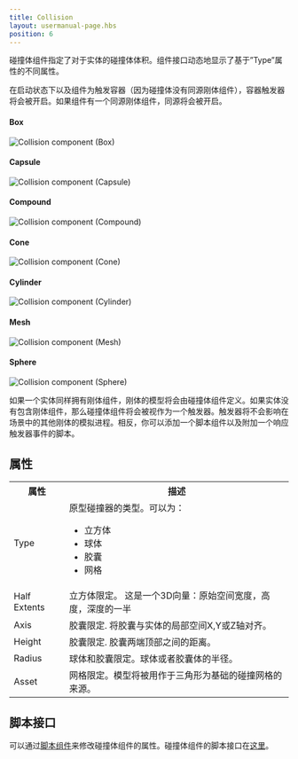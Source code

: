 ```yaml
---
title: Collision
layout: usermanual-page.hbs
position: 6
---
```


碰撞体组件指定了对于实体的碰撞体体积。组件接口动态地显示了基于”Type”属性的不同属性。

在启动状态下以及组件为触发容器（因为碰撞体没有同源刚体组件），容器触发器将会被开启。如果组件有一个同源刚体组件，同源将会被开启。

#### Box
![Collision component (Box)][1]
#### Capsule
![Collision component (Capsule)][2]
#### Compound
![Collision component (Compound)][3]
#### Cone
![Collision component (Cone)][4]
#### Cylinder
![Collision component (Cylinder)][5]
#### Mesh
![Collision component (Mesh)][6]
#### Sphere
![Collision component (Sphere)][7]

如果一个实体同样拥有刚体组件，刚体的模型将会由碰撞体组件定义。如果实体没有包含刚体组件，那么碰撞体组件将会被视作为一个触发器。触发器将不会影响在场景中的其他刚体的模拟进程。相反，你可以添加一个脚本组件以及附加一个响应触发器事件的脚本。

## 属性

<table class="table table-striped">
    <col class="property-name"></col>
    <col class="property-description"></col>
    <tr><th>属性</th><th>描述</th></tr>
    <tr><td>Type</td><td>原型碰撞器的类型。可以为：<ul><li>立方体</li><li>球体</li><li>胶囊</li><li>网格</li></ul></td></tr>
    <tr><td>Half Extents</td><td>立方体限定。 这是一个3D向量：原始空间宽度，高度，深度的一半</td></tr>
    <tr><td>Axis</td><td>胶囊限定. 将胶囊与实体的局部空间X,Y或Z轴对齐。</td></tr>
    <tr><td>Height</td><td>胶囊限定. 胶囊两端顶部之间的距离。</td></tr>
    <tr><td>Radius</td><td>球体和胶囊限定。球体或者胶囊体的半径。</td></tr>
    <tr><td>Asset</td><td>网格限定。模型将被用作于三角形为基础的碰撞网格的来源。</td></tr>
</table>

## 脚本接口

可以通过[脚本组件][8]来修改碰撞体组件的属性。碰撞体组件的脚本接口在[这里][9]。

[1]: /images/user-manual/scenes/components/component-collision-box.png
[2]: /images/user-manual/scenes/components/component-collision-capsule.png
[3]: /images/user-manual/scenes/components/component-collision-compound.png
[4]: /images/user-manual/scenes/components/component-collision-cone.png
[5]: /images/user-manual/scenes/components/component-collision-cylinder.png
[6]: /images/user-manual/scenes/components/component-collision-mesh.png
[7]: /images/user-manual/scenes/components/component-collision-sphere.png
[8]: /user-manual/packs/components/script
[9]: /api/pc.CollisionComponent.html

